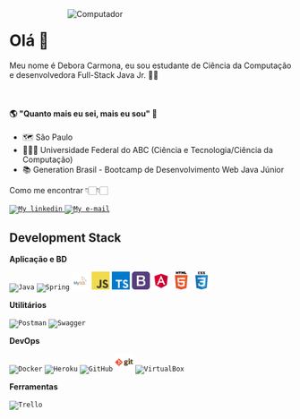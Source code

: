 <img src="https://raw.githubusercontent.com/MicaelliMedeiros/micaellimedeiros/master/image/computer-illustration.png" min-width="400px" max-width="400px" width="400px" align="right" alt="Computador">

# Olá 👋

Meu nome é Debora Carmona, eu sou estudante de Ciência da Computação e desenvolvedora Full-Stack Java Jr. 👩‍💻

<br/>

#### 🌎 "Quanto mais eu sei, mais eu sou" 🧠

- 🗺️ São Paulo
- 👩🏻‍🎓 Universidade Federal do ABC (Ciência e Tecnologia/Ciência da Computação)
- 📚 Generation Brasil - Bootcamp de Desenvolvimento Web Java Júnior


Como me encontrar 👇🏻👇🏻

<a href="https:www.linkedin.com/in/debora-carmona/">
  <code><img alt="My linkedin" width="28" src="https://www.flaticon.com/svg/static/icons/svg/1383/1383262.svg" /></code>
</a>

<a href="mailto:deboracarmonadani@gmail.com">
  <code><img alt="My e-mail" width="32" src="https://www.flaticon.com/svg/static/icons/svg/324/324123.svg" /></code>
</a>

<br/>

## Development Stack

**Aplicação e BD** 

<code><img height="32" src="https://cdn.iconscout.com/icon/free/png-256/java-23-225999.png" alt="Java"/></code>
<code><img height="32" src="https://pbs.twimg.com/profile_images/1235868806079057921/fTL08u_H_400x400.png" alt="Spring"/></code>
<code><img height="32" src="https://raw.githubusercontent.com/github/explore/80688e429a7d4ef2fca1e82350fe8e3517d3494d/topics/mysql/mysql.png" alt="MySQL"/></code>
<code><img height="32" src="https://raw.githubusercontent.com/github/explore/80688e429a7d4ef2fca1e82350fe8e3517d3494d/topics/javascript/javascript.png" alt="Javascript"/></code>
<code><img height="32" src="https://raw.githubusercontent.com/github/explore/80688e429a7d4ef2fca1e82350fe8e3517d3494d/topics/typescript/typescript.png" alt="Typescript"/></code>
<code><img height="32" src="https://raw.githubusercontent.com/github/explore/80688e429a7d4ef2fca1e82350fe8e3517d3494d/topics/bootstrap/bootstrap.png" alt="Bootstrap"/></code>
<code><img height="32" src="https://raw.githubusercontent.com/github/explore/80688e429a7d4ef2fca1e82350fe8e3517d3494d/topics/angular/angular.png" alt="Angular"/></code>
<code><img height="32" src="https://raw.githubusercontent.com/github/explore/80688e429a7d4ef2fca1e82350fe8e3517d3494d/topics/html/html.png" alt="HTML5"/></code>
<code><img height="32" src="https://raw.githubusercontent.com/github/explore/80688e429a7d4ef2fca1e82350fe8e3517d3494d/topics/css/css.png" alt="CSS"/></code>

**Utilitários**

<code><img height="32" src="https://user-images.githubusercontent.com/2676579/34940598-17cc20f0-f9be-11e7-8c6d-f0190d502d64.png" alt="Postman"/></code>
<code><img height="32" src="https://lh3.googleusercontent.com/proxy/zs_VcTEHNjvkRz6wSbCqiVGK0u3oEZybgK2MyoximAiKPZEazZ67AdBGvwg3FHS3rl6TRxkHXnYKpojxrYK-h-2cnlNUMO68adkfkUX3GPKZdilyw9N5Jw" alt="Swagger"/></code>


**DevOps**

<code><img height="32" src="https://appmasters.io/static/docker-logo-7bcbbab5e4c7c9a94f7a32016ae8f827.png" alt="Docker"/></code>
<code><img height="32" src="https://pbs.twimg.com/profile_images/689189555765784576/3wgIDj3j.png" alt="Heroku"/></code>
<code><img height="32" src="https://cdn3.iconfinder.com/data/icons/inficons/512/github.png" alt="GitHub"/></code>
<code><img height="32" src="https://raw.githubusercontent.com/github/explore/80688e429a7d4ef2fca1e82350fe8e3517d3494d/topics/git/git.png" alt="Git"/></code>
<code><img height="32" src="https://img.utdstc.com/icon/c2f/773/c2f7733df6524599afea694769062bc12d389fb4178f8be7b644c5e802fbbc17:200" alt="VirtualBox"/></code>

**Ferramentas**

<code><img height="32" src="https://cdn.iconscout.com/icon/free/png-512/trello-6-569395.png" alt="Trello"/></code>
